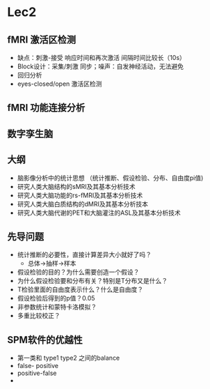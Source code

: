 # Lec2
## fMRI 激活区检测
* 缺点：刺激-接受 响应时间和再次激活 间隔时间比较长（10s）
* Block设计：采集/刺激 同步；噪声：自发神经活动，无法避免
* 回归分析
* eyes-closed/open 激活区检测
## fMRI 功能连接分析
## 数字孪生脑
## 大纲
- 脑影像分析中的统计思想 （统计推断、假设检验、分布、自由度pi值)
- 研究人类大脑结构的sMRI及其基本分析技术
- 研究人类大脑功能的rs-fMRI及其基本分析技术
- 研究人类大脑白质结构的dMRI及其基本分析技本
- 研究人类大脑代谢的PET和大脑灌注的ASL及其基本分析技术
## 先导问题
- 统计推断的必要性，直接计算差异大小就好了吗？
  - 总体->抽样->样本 
- 假设检验的目的？为什么需要创造一个假设？
- 为什么假设检验要和分布有关？特别是T分布又是什么？
- T检验里面的自由度表示什么？什么是自由度？
- 假设检验后得到的p值？0.05
- 非参数统计和蒙特卡洛模拟？
- 多重比较校正？
## SPM软件的优越性
* 第一类和 type1 type2 之间的balance
* false- positive
* positive-false
* 
